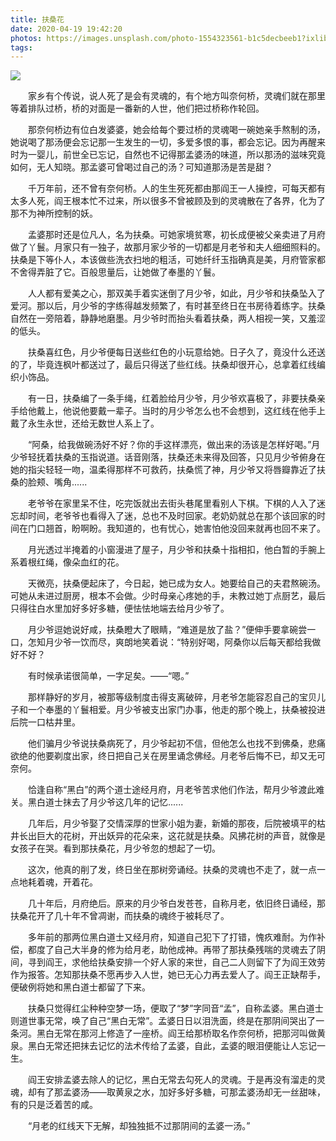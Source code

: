```yaml
---
title: 扶桑花
date: 2020-04-19 19:42:20
photos: https://images.unsplash.com/photo-1554323561-b1c5decbeeb1?ixlib=rb-1.2.1&ixid=eyJhcHBfaWQiOjEyMDd9&auto=format&fit=crop&w=1050&q=80
tags:
---
```






![](https://images.unsplash.com/photo-1478932646705-c8e02fe8a149?ixlib=rb-1.2.1&ixid=eyJhcHBfaWQiOjEyMDd9&auto=format&fit=crop&w=1050&q=80)



<p style="text-indent:2em">
家乡有个传说，说人死了是会有灵魂的，有个地方叫奈何桥，灵魂们就在那里等着排队过桥，桥的对面是一番新的人世，他们把过桥称作轮回。
</p>

<p style="text-indent:2em">
那奈何桥边有位白发婆婆，她会给每个要过桥的灵魂喝一碗她亲手熬制的汤，她说喝了那汤便会忘记那一生发生的一切，多爱多恨的事，都会忘记。因为再醒来时为一婴儿，前世全已忘记，自然也不记得那孟婆汤的味道，所以那汤的滋味究竟如何，无人知晓。那孟婆可曾喝过自己的汤？可知道那汤是苦是甜？
</p>


<p style="text-indent:2em">
千万年前，还不曾有奈何桥。人的生生死死都由那阎王一人操控，可每天都有太多人死，阎王根本忙不过来，所以很多不曾被顾及到的灵魂散在了各界，化为了那不为神所控制的妖。
</p>



<p style="text-indent:2em">
孟婆那时还是位凡人，名为扶桑。可她家境贫寒，初长成便被父亲卖进了月府做了丫鬟。月家只有一独子，故那月家少爷的一切都是月老爷和夫人细细照料的。扶桑是下等仆人，本该做些洗衣扫地的粗活，可她纤纤玉指确真是美，月府管家都不舍得弄脏了它。百般思量后，让她做了奉墨的丫鬟。
</p>

<p style="text-indent:2em">
人人都有爱美之心，那双美手着实迷倒了月少爷，如此，月少爷和扶桑坠入了爱河。那以后，月少爷的字练得越发频繁了，有时甚至终日在书房待着练字。扶桑自然在一旁陪着，静静地磨墨。月少爷时而抬头看着扶桑，两人相视一笑，又羞涩的低头。
</p>

<p style="text-indent:2em">
扶桑喜红色，月少爷便每日送些红色的小玩意给她。日子久了，竟没什么还送的了，毕竟连枫叶都送过了，最后只得送了些红线。扶桑却很开心，总拿着红线编织小饰品。
</p>

<p style="text-indent:2em">
有一日，扶桑编了一条手绳，红着脸给月少爷，月少爷欢喜极了，非要扶桑亲手给他戴上，他说他要戴一辈子。当时的月少爷怎么也不会想到，这红线在他手上戴了永生永世，还给无数世人系上了。
</p>

<p style="text-indent:2em">
“阿桑，给我做碗汤好不好？你的手这样漂亮，做出来的汤该是怎样好喝。”月少爷轻抚着扶桑的玉指说道。话音刚落，扶桑还未来得及回答，只见月少爷俯身在她的指尖轻轻一吻，温柔得那样不可救药，扶桑慌了神，月少爷又将唇瓣靠近了扶桑的脸颊、嘴角......
</p>

<p style="text-indent:2em">
老爷爷在家里呆不住，吃完饭就出去街头巷尾里看别人下棋。下棋的人入了迷忘却时间，老爷爷也看得入了迷，总也不及时回家。老奶奶就总在那个该回家的时间在门口翘首，盼啊盼。我知道的，也有忧心，她害怕他没回来就再也回不来了。
</p>

<p style="text-indent:2em">
月光透过半掩着的小窗漫进了屋子，月少爷和扶桑十指相扣，他白暂的手腕上系着根红绳，像朵血红的花。
</p>

<p style="text-indent:2em">
天微亮，扶桑便起床了，今日起，她已成为女人。她要给自己的夫君熬碗汤。可她从未进过厨房，根本不会做。少时母亲心疼她的手，未教过她丁点厨艺，最后只得往白水里加好多好多糖，便怯怯地端去给月少爷了。
</p>

<p style="text-indent:2em">
月少爷逗她说好咸，扶桑瞪大了眼睛，“难道是放了盐？”便伸手要拿碗尝一口，怎知月少爷一饮而尽，爽朗地笑着说：“特别好喝，阿桑你以后每天都给我做好不好？
</p>


<p style="text-indent:2em">
有时候承诺很简单，一字足矣。——“嗯。”
</p>

<p style="text-indent:2em">
那样静好的岁月，被那等级制度击得支离破碎，月老爷怎能容忍自己的宝贝儿子和一个奉墨的丫鬟相爱。月少爷被支出家门办事，他走的那个晚上，扶桑被投进后院一口枯井里。
</p>

<p style="text-indent:2em">
他们骗月少爷说扶桑病死了，月少爷起初不信，但他怎么也找不到佛桑，悲痛欲绝的他要剃度出家，终日把自己关在房里诵念佛经。月老爷后悔不已，却又无可奈何。
</p>

<p style="text-indent:2em">
恰逢自称“黑白”的两个道士途经月府，月老爷苦求他们作法，帮月少爷渡此难关。黑白道士抹去了月少爷这几年的记忆......
</p>

<p style="text-indent:2em">
几年后，月少爷娶了交情深厚的世家小姐为妻，新婚的那夜，后院被填平的枯井长出巨大的花树，开出妖异的花朵来，这花就是扶桑。风拂花树的声音，就像是女孩子在哭。看到那扶桑花，月少爷忽的想起了一切。
</p>

<p style="text-indent:2em">
这次，他真的削了发，终日坐在那树旁诵经。扶桑的灵魂也不走了，就一点一点地耗着魂，开着花。
</p>

<p style="text-indent:2em">
几十年后，月府绝后。原来的月少爷白发苍苍，自称月老，依旧终日诵经，那扶桑花开了几十年不曾凋谢，而扶桑的魂终于被耗尽了。
</p>

<p style="text-indent:2em">
多年前的那两位黑白道士又经月府，知道自己犯下了打错，愧疚难耐。为作补偿，都度了自己大半身的修为给月老，助他成神。再带了那扶桑残喘的灵魂去了阴间，寻到阎王，求他给扶桑安排一个好人家的来世，自己二人则留下了为阎王效劳作为报答。怎知那扶桑不愿再步入人世，她已无心力再去爱人了。阎王正缺帮手，便破例将她和黑白道士都留了下来。
</p>

<p style="text-indent:2em">
扶桑只觉得红尘种种空梦一场，便取了“梦”字同音“孟”，自称孟婆。黑白道士则道世事无常，唤了自己“黑白无常”。孟婆日日以泪洗面，终是在那阴间哭出了一条河。黑白无常在那河上修造了一座桥。阎王给那桥取名作奈何桥，把那河叫做黄泉。黑白无常还把抹去记忆的法术传给了孟婆，自此，孟婆的眼泪便能让人忘记一生。
</p>

<p style="text-indent:2em">
阎王安排孟婆去除人的记忆，黑白无常去勾死人的灵魂。于是再没有溜走的灵魂，却有了那孟婆汤——取黄泉之水，加好多好多糖，可那孟婆汤却无一丝甜味，有的只是泛着苦的咸。
</p>

<p style="text-indent:2em">
“月老的红线天下无解，却独独抵不过那阴间的孟婆一汤。”
</p>

